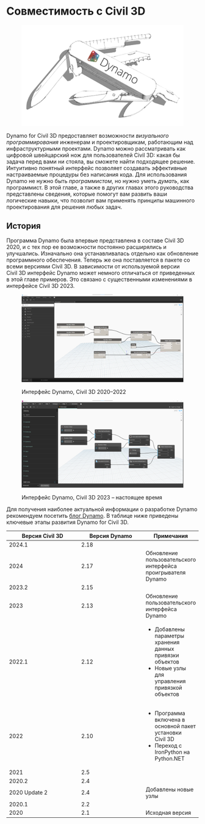 # Совместимость с Civil 3D

<figure><img src="../.gitbook/assets/DynamoSwissKnife-WhiteBackground_edit (2).jpg" alt="" width="563"><figcaption></figcaption></figure>

Dynamo for Civil 3D предоставляет возможности _визуального программирования_ инженерам и проектировщикам, работающим над инфраструктурными проектами. Dynamo можно рассматривать как цифровой швейцарский нож для пользователей Civil 3D: какая бы задача перед вами ни стояла, вы сможете найти подходящее решение. Интуитивно понятный интерфейс позволяет создавать эффективные настраиваемые процедуры без написания кода. Для использования Dynamo не нужно быть _программистом_, но нужно уметь _думать_, как программист. В этой главе, а также в других главах этого руководства представлены сведения, которые помогут вам развить ваши логические навыки, что позволит вам применять принципы машинного проектирования для решения любых задач.

## История

Программа Dynamo была впервые представлена в составе Civil 3D 2020, и с тех пор ее возможности постоянно расширялись и улучшались. Изначально она устанавливалась отдельно как обновление программного обеспечения. Теперь же она поставляется в пакете со всеми версиями Civil 3D. В зависимости от используемой версии Civil 3D интерфейс Dynamo может немного отличаться от приведенных в этой главе примеров. Это связано с существенными изменениями в интерфейсе Civil 3D 2023.

<figure><img src="../.gitbook/assets/c3d-ui-old.png" alt=""><figcaption><p>Интерфейс Dynamo, Civil 3D 2020–2022</p></figcaption></figure>

<figure><img src="../.gitbook/assets/c3d-ui-new.png" alt=""><figcaption><p>Интерфейс Dynamo, Civil 3D 2023 – настоящее время</p></figcaption></figure>

Для получения наиболее актуальной информации о разработке Dynamo рекомендуем посетить [блог Dynamo](https://dynamobim.org/blog/). В таблице ниже приведены ключевые этапы развития Dynamo for Civil 3D. 

<table data-full-width="false"><thead><tr><th width="180">Версия Civil 3D</th><th width="161">Версия Dynamo</th><th>Примечания</th></tr></thead><tbody><tr><td>2024.1</td><td>2.18</td><td></td></tr><tr><td>2024</td><td>2.17</td><td>Обновление пользовательского интерфейса проигрывателя Dynamo</td></tr><tr><td>2023.2</td><td>2.15</td><td></td></tr><tr><td>2023</td><td>2.13</td><td>Обновление пользовательского интерфейса Dynamo</td></tr><tr><td>2022.1</td><td>2.12</td><td><ul><li>Добавлены параметры хранения данных привязки объектов</li><li>Новые узлы для управления привязкой объектов</li></ul></td></tr><tr><td>2022</td><td>2.10</td><td><ul><li>Программа включена в основной пакет установки Civil 3D</li><li>Переход с IronPython на Python.NET</li></ul></td></tr><tr><td>2021</td><td>2.5</td><td></td></tr><tr><td>2020.2</td><td>2.4</td><td></td></tr><tr><td>2020 Update 2</td><td>2.4</td><td>Добавлены новые узлы</td></tr><tr><td>2020.1</td><td>2.2</td><td></td></tr><tr><td>2020</td><td>2.1</td><td>Исходная версия</td></tr></tbody></table>
